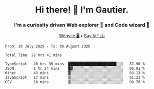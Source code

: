 <h1 align="center">Hi there! 👋 I'm Gautier.</h1>
<h3 align="center">I'm a curiosity driven Web explorer 🚀 and Code wizard 🧙</h3>

<p align="center">
  <a href="https://xisabla.github.io/">Website 🖥️ </a> •
  <a href="mailto:xisabla.dev@gmail.com">Say hi ! ✉️</a>
</p>

<!--START_SECTION:waka-->

```txt
From: 29 July 2025 - To: 05 August 2025

Total Time: 22 hrs 41 mins

TypeScript   20 hrs 35 mins  ██████████████████████░░░   87.90 %
JSON         1 hr 24 mins    █▓░░░░░░░░░░░░░░░░░░░░░░░   06.01 %
Other        43 mins         ▓░░░░░░░░░░░░░░░░░░░░░░░░   03.13 %
JavaScript   17 mins         ▒░░░░░░░░░░░░░░░░░░░░░░░░   01.23 %
CSV          10 mins         ▒░░░░░░░░░░░░░░░░░░░░░░░░   00.76 %
```

<!--END_SECTION:waka-->

